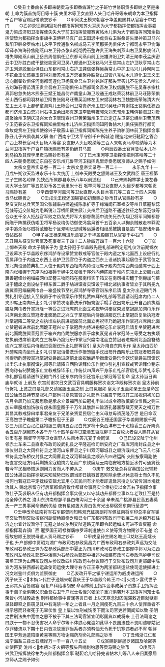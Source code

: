 <!-- { "loadSidebar": true } -->
　　○癸丑土番酋长多即来朝贡马多即番酋斑竹之子斑竹世脩职贡多即继之至是来朝  上命为簇首统阿目等十簇  失里木等卫女直野人头目哈升哥等来朝命为本卫指挥千百户等官赐冠带袭衣钞币
　　○甲寅沈王模来朝宴于华盖殿赐其从官宴于中右门
　　○乙卯录征剿胡寇功升都指挥同知苏火耳灰为大宁都指挥使都指挥佥事娄鬼力梁成济阳卫指挥使失失大宁前卫指挥使滕赛寅帖木儿俱为大宁都指挥同知余指挥使皆为都指挥佥事旗手卫傅昇马真广武卫田思中虎贲右卫赵桑哥失里神策卫马兴和阳卫韩朵罗帖木儿永平卫侯通张名柳成马云李英那买秃俱任大宁都司永平卫俞海印铎李海海孙焦刚燕山左卫孙杰张山彻彻秃石整许贵王海失刺燕山右卫吴彬俊储八塔失郭刚燕山前卫岳贵周信俱任辽东都司燕山前卫张雄济阳卫刘清王聚李茂孟庆密云中卫孙胜白成干整张能宽河卫吴八郎通州卫汤铭马兴王信常山左护卫耿亨常山右护卫刘源脱里台俱任山东都司常山右护卫龚信张祥吴英常山中护卫马兴儿孙聚阿三不花金玉忙该裴玉宫得刘庸苏州卫万忠崔聚孙胜鳌山卫管八秃帖木儿遵化卫王义王忠向衡翟钦俱任河南都司遵化卫杨真金吾左卫刘铭赵牙那失里答儿不花侯义八哈长吉刘海石得苗清王贵金吾右卫王刚俱任山西都司金吾左卫权信脱脱不花吴春李宗杜真郭忠忽失帖木熊泰王斌王能昌何卢鹰童山海卫段通王成赵荣羽林前卫马旺陈荣俱任山西行都司羽林前卫阿鲁张刚马旺曹英羽林左卫宋斌羽林右卫魏整杨荣陈清大兴左卫王太平上都驴童海鸡儿王彬会州卫常贵济州卫庄兴吴旺卢育谢铭王铭俱任狭西都司济州卫白忠兴州右屯卫余出那真定卫李敏韩雍郭荣刘忠邳州卫韩僖镇海卫刘贵周聚徐州卫阴庆冯兴太仓卫唐琦宣州卫黄荣海州卫王启定辽左卫密忠岷州卫曹茂西宁卫范春安东卫指挥同知曲里帖木儿济州卫指挥同知阿鲁帖木儿俱任狭西行都司  命故虎贲左卫指挥使徐兴子敬燕山前卫指挥同知陈先生养子驹驴羽林前卫指挥佥事陈丑儿子兴俱袭其父职  脩广西南宁卫太平守御千户所城池  赐迤北来归鞑靼乞答台广西上林长官司头目杨人等宴  女直野人头目咬纳等三百人来朝贡马命咬纳等为木兰河卫指挥千户百户镇抚赐赉有差仍酬其马直
　　○丙辰西番土官月鲁帖木儿孙刺马拍及其侄孛里贡马赐钞币有差
　　○丁巳木朿河等卫指挥使把刺答哈等二十四人来朝奏愿居辽东自在安乐州兀鲁罕河卫指挥鬼里赤奏愿居京师从之赐予如例
　　太宗文皇帝实录卷一百二十
太宗文皇帝实录卷一百二十一
　　永乐九年十一月戊午朔钦天监进永乐十年大统历  上御奉天殿受之颁赐诸王及文武群臣  唐王桱第三子生赐名琼燀  免狭西所属郡县永乐八年以前逋租
　　○己未赐翰林学士兼左春坊大学士胡广等五员彩币各三表里米十石  呕罕河等卫女直野人头目歹都等来朝贡马赐钞有差
　　○辛酉督罕河嘉河等卫女直野人头目木答兀等二百二十四人来朝贡马优赐赉之
　　○壬戌沈王模还国锡宴如初至赐之钞币其从官赐钞有差
　　○癸亥交阯总兵官英国公张辅率舟师追捕陈季扩等于缘海闻石室福安等州县草寇黎蕊范慷等近交阯城为患断锐江浮桥阻截生厥江交州后卫道路不通遂往征之黎蕊范慷等合众五千余人拒战官军败之伪龙虎将军大都督黎蕊中流矢死杀伪翊卫将军同知都督阮陁于阵擒获伪翊卫将军杨汝梅伪防御使冯翕枭首千五百余人以狥余贼散走林莽泥泽中追杀殆尽贼将范慷杜个旦邓明阮思碱等远遁者相继悉被擒自是慈广福安诸州县皆帖然矣
　　○甲子谷王橞来朝进乐章宴之于华盖殿赐其从官宴于中右门
　　○乙丑赐从征交阯官军及死事者三千四十二人钞四万四千一百六十六锭
　　○丁卯  上御奉天殿  命太子嫡长子为  皇太孙冠于华盖殿先是礼部进所定冠礼仪注前期锦衣卫设幕次于华盖殿东序鸿胪寺设掌赞宣敕戒等官位于殿内道之东北面西上设应行礼官属拜位于内道之东西上设护卫武官位于内道之西东上设诸执事起居位于武官位之东北向设通赞典礼二人位于殿内东西相向内侍设冠席于殿内东南西向设醴席于西上南向张帷幄于东序内设裀褥于幄中又张帷于序外内侍陈服于帷内东领北上衮服九章翼善冠绛纱袍缁纚网巾犀簪三物同箱在服南栉实于箱又在南司樽实醴于侧樽加勺幕设于醴席之南设帖于樽东置二爵于坫进馔者实馔设于樽北诸执事者皆立于其所冕九旒翼善冠缁纚网巾各一箱盛候节至礼部鸿胪寺等官诣东序启请  皇太孙出迎殿门外赞礼引导迎接入至殿置于中设香案乐作赞礼赞四拜兴礼部等官启请诣冠席内侍二人夹即席正南向乐止引礼引掌赞次诣罍洗乐作搢笏盥手帨手讫出笏乐止升自西阶执缁纚及网巾者升掌冠降一等受之进冠席前北面立初祝毕供奉官束发掌冠跪加网巾乐作兴席南北面立赞冠者北面跪正之兴立于掌冠后内侍跪进服讫乐止掌冠启复坐执冠者升掌冠降二等受之右执顷左执前进冠席前北面立再祝毕乃跪冠乐作掌冠兴席南北面立赞冠者进席前北面跪正冠兴立于掌冠后内侍进袍服讫乐止掌冠启请复坐赞冠进席前北面跪脱翼善冠置于箱兴内侍跪脱服亦置于席执衮冕者升掌冠降三等受之右执顷左执前进席前北向立三祝毕乃跪冠乐作掌冠兴席南北面立赞冠者进席前北面跪簪结纮兴立掌冠后内侍跪进衮服讫乐止礼部等官引  皇太孙降自东阶乐作  皇太孙由西阶升醴席南向坐乐止引礼引掌冠诣罍洗乐作搢笏盥手讫出笏升西阶乐止赞冠者取爵诣司樽所酌醴授掌冠掌冠受爵跪进席前北面祝醮辞毕搢圭受爵乐作饮讫奠爵进馔馔讫出圭乐止执事彻馔礼部等启请降自西阶诣拜位乐作就位引礼引宣敕戒官诣拜位稍东西向称有制赞跪乐止宣敕戒辞毕乐止作俯伏四拜兴平身乐止礼部官启礼毕赞礼毕乐作礼部官启请送节至殿门外引还东序内侍引还宫乐止掌冠等官复命  皇太孙当日谒庙毕就诣  上前及  东宫前谢次日文武百官具朝服称贺次诣文华殿称贺次诣  皇太孙前行贺礼  上览之曰是礼部又请冕服玉圭之制  上曰冕服如  皇太子玉圭如亲王至是命定国公徐景昌持节掌冠礼户部尚书夏原吉赞之礼部尚书吕震宁敕戒其三加祝词初加曰吉月令辰乃加元服懋敬是承永介景福再加曰冠礼申举以成令德敬慎威仪惟民之则三加曰章服咸加饬敬有虔永固皇图于千万年其醮辞曰旨酒孔馨嘉荐载芳受天之福万世其昌其敕戒辞曰孝事君亲友于兄弟亲贤爱民居仁由义毋怠毋骄茂隆万世  是日命汉王高煦世子瞻壑第二子瞻折冠于王邸
　　○戊辰谷王橞还国宴于华盖殿赐银千两钞三万绽纻百疋纻丝袍服三袭绢五百疋白兠罗棉十条西洋布三十疋檀香三百斤降真香五百斤胡椒苏木各千斤马十匹羊百羊□空酒五百瓶柳子三百枚火者百人赐其从官钞币有差  赐督罕河等卫女直野人头目木答兀宴于会同馆
　　○己巳设交阯宁化州领赤土车来二县直隶布政司设武礼县之平隆巡检司新安府之广盈库河南封丘县之中滦仪封县之大冈祥符县之清河山东曹县之宁川双河郓城县之顺济濮州之飞云凡七驿祥符县之陈桥仪封县之大同曹县之双河郓城县之顺济凡四递运所  交阯按察司副使杨直言交阯方用兵剿捕余寇粮饷为急而广东钦廉及云南临安地方接近水竹可通簰筏若今军民相参馈运则用力省而人不劳从之
　　○庚午  敕交阯总兵官英国公张辅黔国公沐晟曰指挥徐斌来知贼势已败谓当即日擒戮首恶殄除余孽以休息将士而久不见报何也若寇已平定抚绥安辑尤宜用心其民间有才能者即遣赴京授之以官俾回本境抚治其人  赐北京留守行后军都督府致仕都督佥事高实全俸初实以金吾右卫指挥佥事致仕子英袭职从征有功升都指挥佥事实役又以守城功升都督佥事以年老致仕至是特给全俸优养之  浚山东济南府邹平县白脩沟河三十余里  辛未湖广桃源县民高五妻莫氏一产三男事闻命循例优给  夜有星如盏大青白色有光出柳宿旁东南行至游气
　　○壬申改命征南将军右军都督同知韩观充征夷副将军佩征南将军印总率官军镇守交阯节制交阯按察司副使杨直奏乏粮已令广东都司布政司于钦廉二州运粮万石往济之尔宜计议暂停于无寇之处俟尔到交阯道路无阻即令起运如未可进不宜资寇  命都指挥葛森镇广西  暹罗国王昭禄群膺哆罗谛刺遣使奈义使等贡方物赐钞币有差  哈密故忠顺王脱脱母遣人贡马赐之钞币
　　○甲戌皇孙生赐名瞻土□犮赵王高燧长子也  升户部郎中贾昭为湖广布政司右参政吴昌为广西布政司右参政刘声远为交阯布政司右参政王铎为左参政兵部郎中夏正为四川布政司右参政工部郎中郭习为江西布政司左参政礼部郎中潘赐为右参政兵部郎中祖述为福建布政司右参政鸿胪寺司仪署丞王理为山西布政司左参议改四川布政司右参议顾行于交阯布政司升吏部郎中陈宣为河东狭西都转运盐使司运使大理寺右寺正王泰为两浙都转运盐使司运使擢进士况文赵鉴叶贞俱为监察御史
　　○乙亥改开平之镇宁递运所为威虏递运所
　　○丙子庆王＜木旃＞代世子逊煓来朝宴庆王于华盖殿今韩王冲＜火或＞宴代世子王邸其从官皆赐宴  起复户科给事胡安  命羽林前卫指挥佥事成英子贵旗手卫指挥佥事于海子全俱袭父职金吾右卫千户张士名侄兴张荣子重兴俱袭升本卫指挥同知士名荣皆小河战殁故也  刑科都给事中曹润等言日者  上以天寒念狱囚淹滞敕近臣就狱审录轻即释之臣窃见其中有淹禁一年之上者且一月之间瘦死九百三十余人使罪重者不得示惩而轻者死于无辜伏惟  皇上屡以恤刑戒饬臣下而法司官吏若罔闻知以致  圣明之世刑法失中宽恤之恩不被于下其三法司官皆宜明彰国典以戒将来  上召法司谕之曰朕于一物不忍伤害况人命乎尔等不体朕心冤滥如此纵不畏国法独不畏阴谴耶姑记尔罪徒流以下期十日内皆决放重罪当系者亦须矜恤无令死于饥寒违者必不宥  朝鲜国王李芳远遣陪臣黄喜等赐方物谢赐药剂命礼部赐之钞币
　　○丁丑脩浙江仁和海宁海盐三县土石塘岸万一千一百八十五丈
　　○戊寅赐朝鲜暹罗诸国及哈密等处使臣宴  洮州＜木朔＞牙火把等簇头目喃刺约思等贡马赐之钞币
　　○庚辰升兴武卫指挥使徐祐为交阯都指挥佥事  鞑靼哈儿哈孙完者帖木儿等八人来归奏愿居京师从之赐予如例
